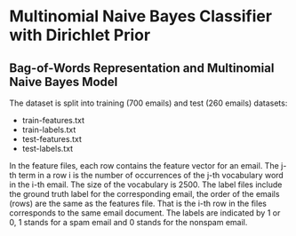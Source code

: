 # Multinomial Naive Bayes Classifier with Dirichlet Prior
## Bag-of-Words Representation and Multinomial Naive Bayes Model

The dataset is split into training (700 emails) and test (260 emails) datasets:
- train-features.txt
- train-labels.txt
- test-features.txt
- test-labels.txt

In the feature files, each row contains the feature vector for an email. The j-th term in a row i is the number of occurrences of the j-th vocabulary word in the i-th email. The size of the vocabulary is 2500. The label files include the ground truth label for the corresponding email, the order of the emails (rows) are the same as the features file. That is the i-th row in the files corresponds to the same email document. The labels are indicated by 1 or 0, 1 stands for a spam email and 0 stands for the nonspam email.
